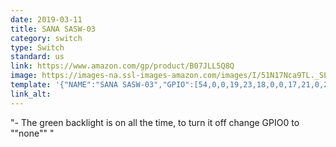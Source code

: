 ```yaml
---
date: 2019-03-11
title: SANA SASW-03 
category: switch
type: Switch
standard: us
link: https://www.amazon.com/gp/product/B07JLL5Q8Q
image: https://images-na.ssl-images-amazon.com/images/I/51N17Nca9TL._SL1500_.jpg
template: '{"NAME":"SANA SASW-03","GPIO":[54,0,0,19,23,18,0,0,17,21,0,22,0],"FLAG":0,"BASE":18}' 
link_alt: 
---
```


"- The green backlight is on all the time, to turn it off change GPIO0 to ""none""
"






